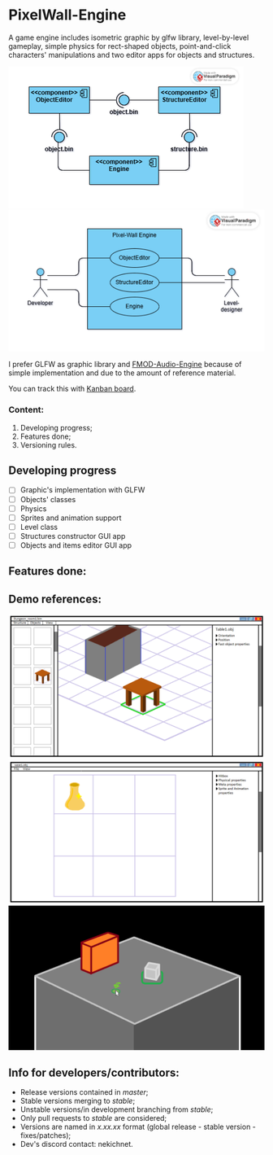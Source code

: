 # PixelWall-Engine

A game engine includes isometric graphic by glfw library, level-by-level gameplay, simple physics for rect-shaped objects, point-and-click characters' manipulations and two editor apps for objects and structures.

![Project structure](demo%20references/Component%20Diagram.png "Project structure")
![Use-case diagram](demo%20references/Usecase%20diagram.png "Use-case diagram")

I prefer GLFW as graphic library and [FMOD-Audio-Engine](https://github.com/rosshoyt/FMOD-Audio-Engine) because of simple implementation and due to the amount of reference material.

You can track this with [Kanban board](https://evstropov.kaiten.ru/space/538381/boards).

### Content: 

1. Developing progress;
2. Features done;
3. Versioning rules.

## Developing progress

- [ ] Graphic's implementation with GLFW
- [ ] Objects' classes
- [ ] Physics
- [ ] Sprites and animation support
- [ ] Level class
- [ ] Structures constructor GUI app
- [ ] Objects and items editor GUI app

## Features done:

## Demo references:

![Structures constructor](demo%20references/11_02_редактор_структур.png "Structures constructor")
![Objects editor](demo%20references/11_02_редактор_объектов.png "Objects editor")
![Engine test demo](demo%20references/11_02_демо_движка.png "Engine test")

## Info for developers/contributors:
- Release versions contained in *master*;
- Stable versions merging to *stable*;
- Unstable versions/in development branching from *stable*;
- Only pull requests to *stable* are considered;
- Versions are named in *x.xx.xx* format
  (global release - stable version - fixes/patches);
- Dev's discord contact: nekichnet.
